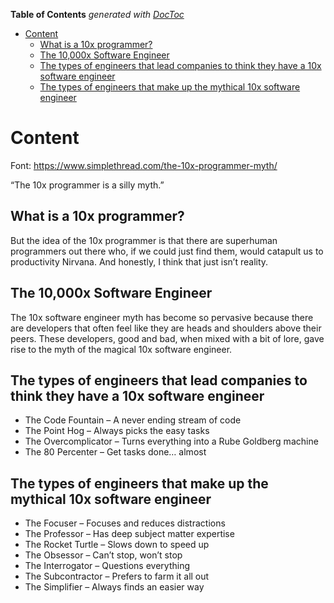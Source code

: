 <!-- START doctoc generated TOC please keep comment here to allow auto update -->
<!-- DON'T EDIT THIS SECTION, INSTEAD RE-RUN doctoc TO UPDATE -->
**Table of Contents**  *generated with [DocToc](https://github.com/thlorenz/doctoc)*

- [Content](#content)
  - [What is a 10x programmer?](#what-is-a-10x-programmer)
  - [The 10,000x Software Engineer](#the-10000x-software-engineer)
  - [The types of engineers that lead companies to think they have a 10x software engineer](#the-types-of-engineers-that-lead-companies-to-think-they-have-a-10x-software-engineer)
  - [The types of engineers that make up the mythical 10x software engineer](#the-types-of-engineers-that-make-up-the-mythical-10x-software-engineer)

<!-- END doctoc generated TOC please keep comment here to allow auto update -->

# Content
Font: https://www.simplethread.com/the-10x-programmer-myth/

“The 10x programmer is a silly myth.”

## What is a 10x programmer?

But the idea of the 10x programmer is that there are superhuman programmers out there who, if we could just find them, would catapult us to productivity Nirvana. And honestly, I think that just isn’t reality.

## The 10,000x Software Engineer

The 10x software engineer myth has become so pervasive because there are developers that often feel like they are heads and shoulders above their peers. These developers, good and bad, when mixed with a bit of lore, gave rise to the myth of the magical 10x software engineer.


## The types of engineers that lead companies to think they have a 10x software engineer

- The Code Fountain – A never ending stream of code
- The Point Hog – Always picks the easy tasks
- The Overcomplicator – Turns everything into a Rube Goldberg machine
- The 80 Percenter – Get tasks done… almost

## The types of engineers that make up the mythical 10x software engineer

- The Focuser – Focuses and reduces distractions
- The Professor – Has deep subject matter expertise
- The Rocket Turtle – Slows down to speed up
- The Obsessor – Can’t stop, won’t stop
- The Interrogator – Questions everything
- The Subcontractor – Prefers to farm it all out
- The Simplifier – Always finds an easier way
